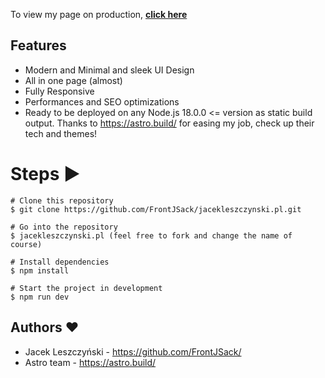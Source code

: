 To view my page on production, **[click here](https://jacekleszczynski.pl/)**

## Features

- Modern and Minimal and sleek UI Design
- All in one page (almost)
- Fully Responsive
- Performances and SEO optimizations
- Ready to be deployed on any Node.js 18.0.0 <= version as static build output. Thanks to https://astro.build/ for easing my job, check up their tech and themes!   

# Steps ▶️

```
# Clone this repository
$ git clone https://github.com/FrontJSack/jacekleszczynski.pl.git
```

```
# Go into the repository
$ jacekleszczynski.pl (feel free to fork and change the name of course)
```

```
# Install dependencies
$ npm install
```

```
# Start the project in development
$ npm run dev
```

## Authors ❤️

- Jacek Leszczyński - https://github.com/FrontJSack/
- Astro team - https://astro.build/

